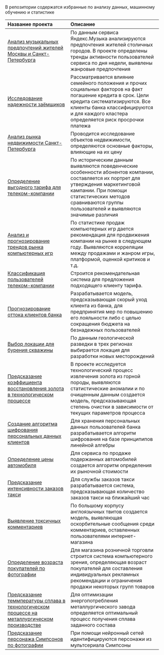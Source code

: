 В репозитории содержатся избранные по анализу данных, машинному обучению и статистике

Название проекта | Описание
:-------------- |:--------
[Анализ музыкальных предпочтений жителей Москвы и Санкт-Петербурга](https://github.com/zakharkousnetsov/DS_projects/tree/main/big_cities_music) | По данным сервиса Яндекс.Музыка анализируются предпочтения жителей столичных городов. В проекте определены тренды активности пользователей сервиса по дня недели, выявлены жанровые предпочтения
[Исследование надежности заёмщиков](https://github.com/zakharkousnetsov/yandex_practikum_projects/tree/main/02_borrowers_reliability) | Рассматривается влияние семейного положения и прочих социальных факторов на факт погашение кредита в срок. Цели кредита систематизируются. Все клиенты банка классифицируются и для каждого кластера определяется риск просрочки платежа    
[Анализ рынка недвижимости Санкт-Петербурга](https://github.com/zakharkousnetsov/yandex_practikum_projects/tree/main/03_real_estate_research) | Проводится исследование объектов недвижимости, определяются основные факторы, влияющие на их цену
[Определение выгодного тарифа для телеком-компании](https://github.com/zakharkousnetsov/yandex_practikum_projects/tree/main/04_telecom_tariff_analysys) | По историческим данным выявляются поведенческие особенности абонентов компании, составляется их портрет для утверждения маркетинговой кампании. При помощи статистических методов сравниваются группы пользователей и выявляются значимые различия
[Анализ и прогнозирование трендов рынка компьютерных игр](https://github.com/zakharkousnetsov/yandex_practikum_projects/tree/main/05_computer_games_market_research) | По статистике продаж компьютерных игр дается рекомендация для продвижения компании на рынке в следующем году. Выявляются корреляции между продажами и жанром игры, платформой, оценкой критиков и т.д.
[Классификация пользователей телеком-компании](https://github.com/zakharkousnetsov/yandex_practikum_projects/tree/main/06_telecom_customers_classification) | Строится рекомендательная система для предложения подходящего клиенту тарифа. 
[Прогнозирование оттока клиентов банка](https://github.com/zakharkousnetsov/yandex_practikum_projects/tree/main/07_clients_churn) | Разрабатывается модель, предсказывающая скорый уход клиента из банка, для предпринятия мер по повышению его лояльности либо с целью сокращения бюджета на безнадежных пользователей
[Выбор локации для бурения скважины](https://github.com/zakharkousnetsov/yandex_practikum_projects/tree/main/08_oil_mining_region_exploration) | По данным геологической разведки в трех регионах выбирается локация для разработки новых месторождений
[Предсказание коэффициента восстановления золота в технологическом процессе](https://github.com/zakharkousnetsov/yandex_practikum_projects/tree/main/09_gold_recovery_coefficient_prediction) | В проекте исследуется технологический процесс извлечения золота из горной породы, выявляются статистические аномалии и по очищенным данным создается модель, предсказывающая степень очистки в зависимости от текущих параметров процесса
[Создание алгоритма шифрования персональных данных клиентов](https://github.com/zakharkousnetsov/yandex_practikum_projects/tree/main/10_customers_personal_data_protection) | Для хранения персональных данных пользователей банка разрабатывается алгоритм шифрования на базе принципипов линейной алгебры
[Определение цены автомобиля](https://github.com/zakharkousnetsov/yandex_practikum_projects/tree/main/11_vehicle_price_prediction) | Для сервиса по продаже подержанных автомобилей создается алгоритм определения их рыночной стоимости
[Предсказание интенсивности заказов такси](https://github.com/zakharkousnetsov/yandex_practikum_projects/tree/main/12_taxi_ordering_prediction) | Для службы заказов такси разрабатывается система, предсказывающая количество заказов такси на ближайший час
[Выявление токсичных комментариев](https://github.com/zakharkousnetsov/yandex_practikum_projects/tree/main/13_toxic_comments_prediction) | По большому корпусу англоязычных твитов создается модель, выявляющая оскорбительные сообщения среди комментариев, оставленных пользователями интернет-магазина
[Определение возраста покупателей по фотографии](https://github.com/zakharkousnetsov/yandex_practikum_projects/tree/main/14_customers_age_prediction) | Для магазина розничной торговли строится система компьютерного зрения, определяющая возраст покупателей для составления индивидуальных рекламных рекомендации и ограничения продажи некоторых групп товаров
[Предсказание теммпературы сплава в технологическом процессе на металлургическом производстве](https://github.com/zakharkousnetsov/yandex_practikum_projects/tree/main/15_metal_alloy_prediction) | Для оптимизации энергопотребления металлургического завода определяется оптимальный процесс получения сплава заданного состава
[Предсказание персонажа Симпсонов по фотографии](https://github.com/zakharkousnetsov/DS_projects/tree/main/simpsons_classification) | При помощи нейронный сетей идентифицируются персонажи из мультсериала Симпсоны
